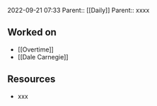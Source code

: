 2022-09-21 07:33
Parent:: [[Daily]] 
Parent:: xxxx

## Worked on

- [[Overtime]]
- [[Dale Carnegie]]

## Resources

- xxx
